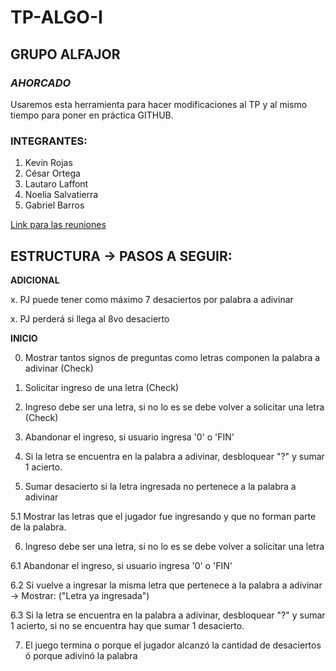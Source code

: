 # **TP-ALGO-I**
## **GRUPO ALFAJOR**
### **_AHORCADO_**
Usaremos esta herramienta para hacer modificaciones al TP y al mismo tiempo para poner en práctica GITHUB.
### INTEGRANTES:
1. Kevin Rojas
2. César Ortega
3. Lautaro Laffont
4. Noelia Salvatierra
5. Gabriel Barros

[Link para las reuniones](https://meet.google.com/jep-yrow-rbn)

## ESTRUCTURA -> PASOS A SEGUIR:
**ADICIONAL**

x. PJ puede tener como máximo 7 desaciertos por palabra a adivinar

x. PJ perderá si llega al 8vo desacierto

**INICIO**

0. Mostrar tantos signos de preguntas como letras componen la palabra a adivinar (Check)

1. Solicitar ingreso de una letra (Check)

2. Ingreso debe ser una letra, si no lo es se debe volver a solicitar una letra (Check)

3. Abandonar el ingreso, si usuario ingresa '0' o 'FIN'

4. Si la letra se encuentra en la palabra a adivinar, desbloquear "?" y sumar 1 acierto.

5. Sumar desacierto si la letra ingresada no pertenece a la palabra a adivinar

5.1 Mostrar las letras que el jugador fue ingresando y que no forman parte de la palabra.

6.  Ingreso debe ser una letra, si no lo es se debe volver a solicitar una letra

6.1 Abandonar el ingreso, si usuario ingresa '0' o 'FIN'

6.2 Si vuelve a ingresar la misma letra que pertenece a la palabra a adivinar -> Mostrar: ("Letra ya ingresada")

6.3 Si la letra se encuentra en la palabra a adivinar, desbloquear "?" y sumar 1 acierto, si no se encuentra hay que sumar 1 desacierto.

7. El juego termina o porque el jugador alcanzó la cantidad de desaciertos ó porque adivinó la palabra
